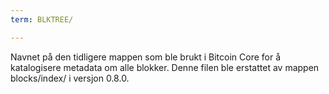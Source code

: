 ```yaml
---
term: BLKTREE/

---
```

Navnet på den tidligere mappen som ble brukt i Bitcoin Core for å katalogisere metadata om alle blokker. Denne filen ble erstattet av mappen blocks/index/ i versjon 0.8.0.